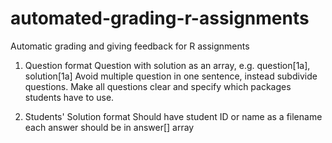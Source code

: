 # automated-grading-r-assignments
Automatic grading and giving feedback for R assignments

1. Question format
Question with solution as an array,
e.g. question[1a], solution[1a]
Avoid multiple question in one sentence, instead subdivide questions.
Make all questions clear and specify which packages students have to use.

2. Students' Solution format
Should have student ID or name as a filename 
each answer should be in answer[] array

